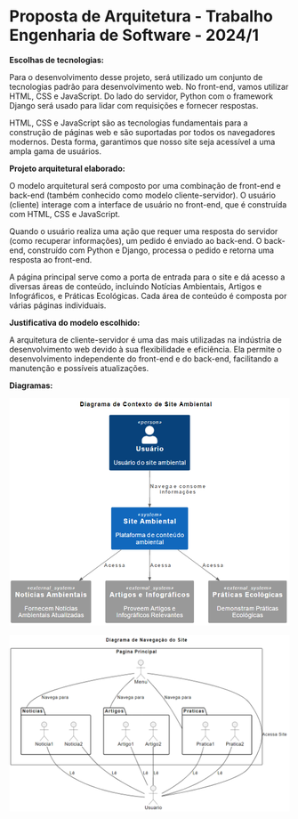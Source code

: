 # Proposta de Arquitetura - Trabalho Engenharia de Software - 2024/1
**Escolhas de tecnologias:**

Para o desenvolvimento desse projeto, será utilizado um conjunto de tecnologias padrão para desenvolvimento web. No front-end, vamos utilizar HTML, CSS e JavaScript. Do lado do servidor, Python com o framework Django será usado para lidar com requisições e fornecer respostas.

HTML, CSS e JavaScript são as tecnologias fundamentais para a construção de páginas web e são suportadas por todos os navegadores modernos. Desta forma, garantimos que nosso site seja acessível a uma ampla gama de usuários. 

**Projeto arquitetural elaborado:**

O modelo arquitetural será composto por uma combinação de front-end e back-end (também conhecido como modelo cliente-servidor). O usuário (cliente) interage com a interface de usuário no front-end, que é construída com HTML, CSS e JavaScript. 

Quando o usuário realiza uma ação que requer uma resposta do servidor (como recuperar informações), um pedido é enviado ao back-end. O back-end, construído com Python e Django, processa o pedido e retorna uma resposta ao front-end. 

A página principal serve como a porta de entrada para o site e dá acesso a diversas áreas de conteúdo, incluindo Notícias Ambientais, Artigos e Infográficos, e Práticas Ecológicas. Cada área de conteúdo é composta por várias páginas individuais.

**Justificativa do modelo escolhido:**

A arquitetura de cliente-servidor é uma das mais utilizadas na indústria de desenvolvimento web devido à sua flexibilidade e eficiência. Ela permite o desenvolvimento independente do front-end e do back-end, facilitando a manutenção e possíveis atualizações. 

**Diagramas:**

![Diag1](https://github.com/CristianSena17/TrabalhoEngSW/blob/main/Docs/C4.png)

![Diag2](https://github.com/CristianSena17/TrabalhoEngSW/blob/main/Docs/Rela%C3%A7%C3%A3o%20p%C3%A1ginas.png)
